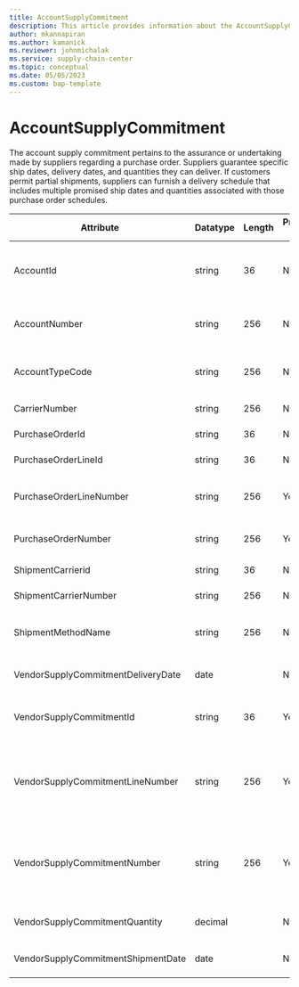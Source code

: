 ```yaml
---
title: AccountSupplyCommitment
description: This article provides information about the AccountSupplyCommitment entity.
author: mkannapiran
ms.author: kamanick
ms.reviewer: johnmichalak
ms.service: supply-chain-center
ms.topic: conceptual
ms.date: 05/05/2023
ms.custom: bap-template
---
```


# **AccountSupplyCommitment**

The account supply commitment pertains to the assurance or undertaking made by suppliers regarding a purchase order. Suppliers guarantee specific ship dates, delivery dates, and quantities they can deliver. If customers permit partial shipments, suppliers can furnish a delivery schedule that includes multiple promised ship dates and quantities associated with those purchase order schedules.


|	Attribute	|	Datatype	|	Length	|	Primary Key	|	Description	|
|---------------|--------|------|----------|-----------|
| AccountId | string | 36 | No |The unique ID of the account. The AccountId is an internal system generated ID by Microsoft Dynamics 365 applications. |
| AccountNumber | string | 256 | No | A number or code that is used for the account to quickly search for and identify it in system views. |
| AccountTypeCode | string | 256 | No | Account type code indicates the type of account. An account could be Vendor, Customer etc. |
| CarrierNumber | string | 256 | No | The unique number of the carrier. |
| PurchaseOrderId | string | 36	| No | The unique ID of the purchase order. |
| PurchaseOrderLineId | string | 36 | No | The unique ID of the purchase order line. |
| PurchaseOrderLineNumber | string | 256 | Yes | Line number of the purchase order against which the vendor is promising quantity and date. |
| PurchaseOrderNumber | string | 256 | Yes | Purchase order number against which the vendor is promising quantity and date. |
| ShipmentCarrierid | string | 36 | No | The unique carrier number of the shipment. |
| ShipmentCarrierNumber | string | 256 | No | The unique carrier number of the shipment. |
| ShipmentMethodName | string | 256 | No | The unique identifier of the Shipment Method that is used to ship the goods of this commitment. |
| VendorSupplyCommitmentDeliveryDate | date | | No | The date that a vendor intends to deliver a specific supply commitment. |
| VendorSupplyCommitmentId | string | 36 | Yes | The unique ID of the vendor supply commitment line. The VendorSupplyCommitmentId is autogenerated. |
| VendorSupplyCommitmentLineNumber | string | 256 | Yes | The line number of a Vendor Supply Commitment, which is part of the unique identifier. The line number of a Vendor Supply Commitment, which is part of the unique identifier. |
| VendorSupplyCommitmentNumber | string | 256 | Yes | The line number of a Vendor Supply Commitment, which is part of the unique identifier. The line number of a Vendor Supply Commitment, which is part of the unique identifier. |
| VendorSupplyCommitmentQuantity | decimal | | No | The quantity of the item that are fulfilled in this commitment. |
| VendorSupplyCommitmentShipmentDate | date |  | No | The date that a vendor intends to ship a specific supply commitment. |

